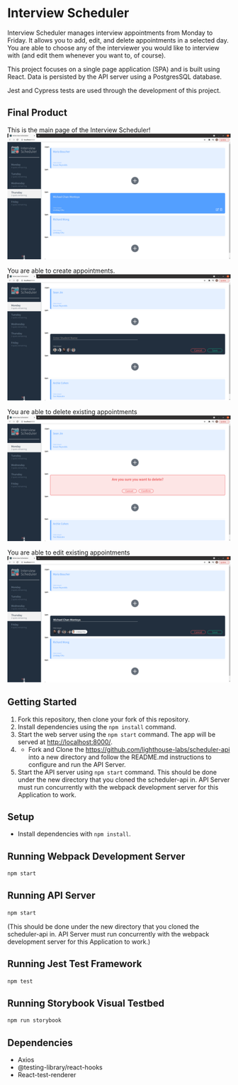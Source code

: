 # Interview Scheduler

Interview Scheduler manages interview appointments from Monday to Friday. It allows you to add, edit, and delete appointments in a selected day. You are able to choose any of the interviewer you would like to interview with (and edit them whenever you want to, of course).

This project focuses on a single page application (SPA) and is built using React. Data is persisted by the API server using a PostgresSQL database.

Jest and Cypress tests are used through the development of this project.

## Final Product

This is the main page of the Interview Scheduler!
!["Screenshot of the Main App"](https://github.com/hyjin123/scheduler/blob/master/docs/Application-Main-Page.png?raw=true)

You are able to create appointments.
!["Screenshot of the Appointment Form"](https://github.com/hyjin123/scheduler/blob/master/docs/Create-Appointment.png?raw=true)

You are able to delete existing appointments
!["Screenshot of Delete Confirmation"](https://github.com/hyjin123/scheduler/blob/master/docs/Delete-Confirmation.png?raw=true)

You are able to edit existing appointments
!["Screenshot of Edit Appointment"](https://github.com/hyjin123/scheduler/blob/master/docs/Edit-Form.png?raw=true)

## Getting Started

1. Fork this repository, then clone your fork of this repository.
2. Install dependencies using the `npm install` command.
3. Start the web server using the `npm start` command. The app will be served at <http://localhost:8000/>.
4. - Fork and Clone the <https://github.com/lighthouse-labs/scheduler-api> into a new directory and follow the README.md instructions to configure and run the API Server.
5. Start the API server using `npm start` command. This should be done under the new directory that you cloned the scheduler-api in. API Server must run concurrently with the webpack development server for this Application to work.


## Setup

- Install dependencies with `npm install`.


## Running Webpack Development Server

```sh
npm start
```

## Running API Server

```sh
npm start
```

(This should be done under the new directory that you cloned the scheduler-api in. API Server must run concurrently with the webpack development server for this Application to work.)

## Running Jest Test Framework

```sh
npm test
```

## Running Storybook Visual Testbed

```sh
npm run storybook
```

## Dependencies

- Axios
- @testing-library/react-hooks
- React-test-renderer
